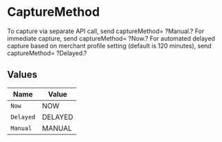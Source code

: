 # CaptureMethod

To capture via separate API call, send captureMethod= ?Manual.? For immediate capture, send captureMethod= ?Now.? For automated delayed capture based on merchant profile setting (default is 120 minutes), send captureMethod= ?Delayed.?


## Values

| Name      | Value     |
| --------- | --------- |
| `Now`     | NOW       |
| `Delayed` | DELAYED   |
| `Manual`  | MANUAL    |
